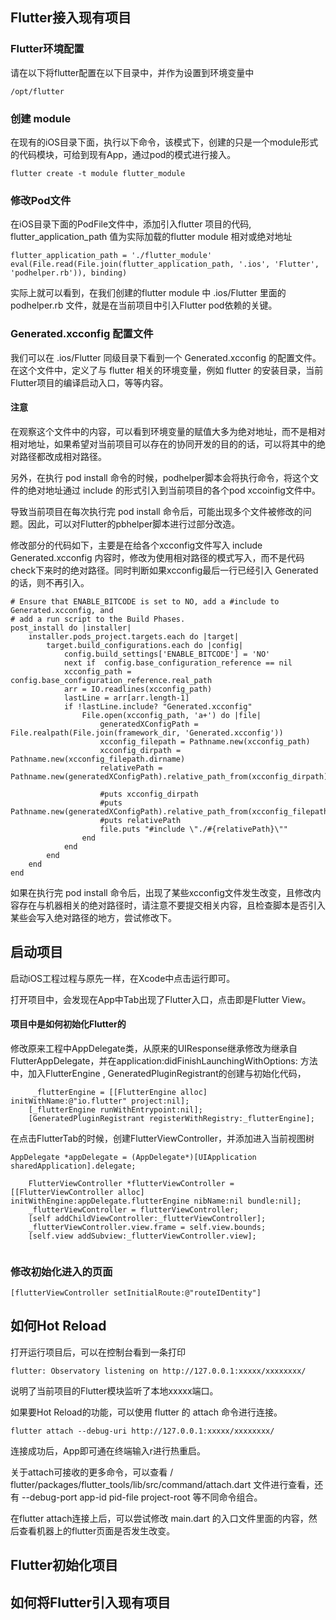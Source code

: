 
## Flutter接入现有项目

### Flutter环境配置
请在以下将flutter配置在以下目录中，并作为设置到环境变量中

	/opt/flutter 

### 创建 module

在现有的iOS目录下面，执行以下命令，该模式下，创建的只是一个module形式的代码模块，可给到现有App，通过pod的模式进行接入。

~~~
flutter create -t module flutter_module 
~~~

### 修改Pod文件
在iOS目录下面的PodFile文件中，添加引入flutter 项目的代码, flutter_application_path 值为实际加载的flutter module 相对或绝对地址

~~~
flutter_application_path = './flutter_module'
eval(File.read(File.join(flutter_application_path, '.ios', 'Flutter', 'podhelper.rb')), binding)
~~~

实际上就可以看到，在我们创建的flutter module 中 .ios/Flutter 里面的podhelper.rb 文件，就是在当前项目中引入Flutter pod依赖的关键。

### Generated.xcconfig 配置文件
我们可以在 .ios/Flutter 同级目录下看到一个 Generated.xcconfig 的配置文件。在这个文件中，定义了与 flutter 相关的环境变量，例如 flutter 的安装目录，当前Flutter项目的编译启动入口，等等内容。

#### 注意
在观察这个文件中的内容，可以看到环境变量的赋值大多为绝对地址，而不是相对相对地址，如果希望对当前项目可以存在的协同开发的目的的话，可以将其中的绝对路径都改成相对路径。

另外，在执行 pod install 命令的时候，podhelper脚本会将执行命令，将这个文件的绝对地址通过 include 的形式引入到当前项目的各个pod xccoinfig文件中。

导致当前项目在每次执行完 pod install 命令后，可能出现多个文件被修改的问题。因此，可以对Flutter的pbhelper脚本进行过部分改造。

修改部分的代码如下，主要是在给各个xcconfig文件写入 include Generated.xcconfig 内容时，修改为使用相对路径的模式写入，而不是代码check下来时的绝对路径。同时判断如果xcconfig最后一行已经引入 Generated 的话，则不再引入。

~~~
# Ensure that ENABLE_BITCODE is set to NO, add a #include to Generated.xcconfig, and
# add a run script to the Build Phases.
post_install do |installer|
    installer.pods_project.targets.each do |target|
        target.build_configurations.each do |config|
            config.build_settings['ENABLE_BITCODE'] = 'NO'
            next if  config.base_configuration_reference == nil
            xcconfig_path = config.base_configuration_reference.real_path
            arr = IO.readlines(xcconfig_path)
            lastLine = arr[arr.length-1]
            if !lastLine.include? "Generated.xcconfig"
                File.open(xcconfig_path, 'a+') do |file|
                    generatedXConfigPath = File.realpath(File.join(framework_dir, 'Generated.xcconfig'))
                    xcconfig_filepath = Pathname.new(xcconfig_path)
                    xcconfig_dirpath = Pathname.new(xcconfig_filepath.dirname)
                    relativePath = Pathname.new(generatedXConfigPath).relative_path_from(xcconfig_dirpath)

                    #puts xcconfig_dirpath
                    #puts Pathname.new(generatedXConfigPath).relative_path_from(xcconfig_filepath)
                    #puts relativePath
                    file.puts "#include \"./#{relativePath}\""
                end
            end
        end
    end
end
~~~

如果在执行完 pod install 命令后，出现了某些xcconfig文件发生改变，且修改内容存在与机器相关的绝对路径时，请注意不要提交相关内容，且检查脚本是否引入某些会写入绝对路径的地方，尝试修改下。


## 启动项目
启动iOS工程过程与原先一样，在Xcode中点击运行即可。

打开项目中，会发现在App中Tab出现了Flutter入口，点击即是Flutter View。

#### 项目中是如何初始化Flutter的
修改原来工程中AppDelegate类，从原来的UIResponse继承修改为继承自FlutterAppDelegate，并在application:didFinishLaunchingWithOptions: 方法中，加入FlutterEngine , GeneratedPluginRegistrant的创建与初始化代码，

~~~
	 _flutterEngine = [[FlutterEngine alloc] initWithName:@"io.flutter" project:nil];
    [_flutterEngine runWithEntrypoint:nil];
    [GeneratedPluginRegistrant registerWithRegistry:_flutterEngine];
~~~

在点击FlutterTab的时候，创建FlutterViewController，并添加进入当前视图树

~~~
AppDelegate *appDelegate = (AppDelegate*)[UIApplication sharedApplication].delegate;
    
    FlutterViewController *flutterViewController = [[FlutterViewController alloc] initWithEngine:appDelegate.flutterEngine nibName:nil bundle:nil];
    _flutterViewController = flutterViewController;
    [self addChildViewController:_flutterViewController];
    _flutterViewController.view.frame = self.view.bounds;
    [self.view addSubview:_flutterViewController.view];
    
~~~

### 修改初始化进入的页面

~~~
[flutterViewController setInitialRoute:@"routeIDentity"]
~~~

## 如何Hot Reload
打开运行项目后，可以在控制台看到一条打印 

    flutter: Observatory listening on http://127.0.0.1:xxxxx/xxxxxxxx/
    
说明了当前项目的Flutter模块监听了本地xxxxx端口。

如果要Hot Reload的功能，可以使用 flutter 的 attach 命令进行连接。

~~~
flutter attach --debug-uri http://127.0.0.1:xxxxx/xxxxxxxx/
~~~

连接成功后，App即可通在终端输入r进行热重启。

关于attach可接收的更多命令，可以查看 /⁨flutter/packages⁩/flutter_tools⁩/lib⁩/src⁩/command/attach.dart 文件进行查看，还有 --debug-port app-id pid-file project-root 等不同命令组合。

在flutter attach连接上后，可以尝试修改 main.dart 的入口文件里面的内容，然后查看机器上的flutter页面是否发生改变。

## Flutter初始化项目

## 如何将Flutter引入现有项目

